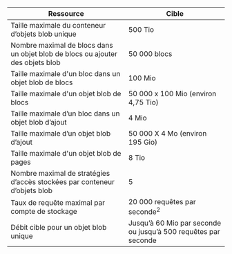 | Ressource | Cible |
|----------|---------------|
| Taille maximale du conteneur d’objets blob unique | 500 Tio |
| Nombre maximal de blocs dans un objet blob de blocs ou ajouter des objets blob | 50 000 blocs |
| Taille maximale d'un bloc dans un objet blob de blocs | 100 Mio |
| Taille maximale d'un objet blob de blocs | 50 000 x 100 Mio (environ 4,75 Tio) |
| Taille maximale d’un bloc dans un objet blob d’ajout | 4 Mio |
| Taille maximale d’un objet blob d’ajout | 50 000 X 4 Mo (environ 195 Gio) |
| Taille maximale d'un objet blob de pages | 8 Tio |
| Nombre maximal de stratégies d’accès stockées par conteneur d’objets blob | 5 |
| Taux de requête maximal par compte de stockage | 20 000 requêtes par seconde<sup>2</sup> |
| Débit cible pour un objet blob unique | Jusqu’à 60 Mio par seconde ou jusqu’à 500 requêtes par seconde |